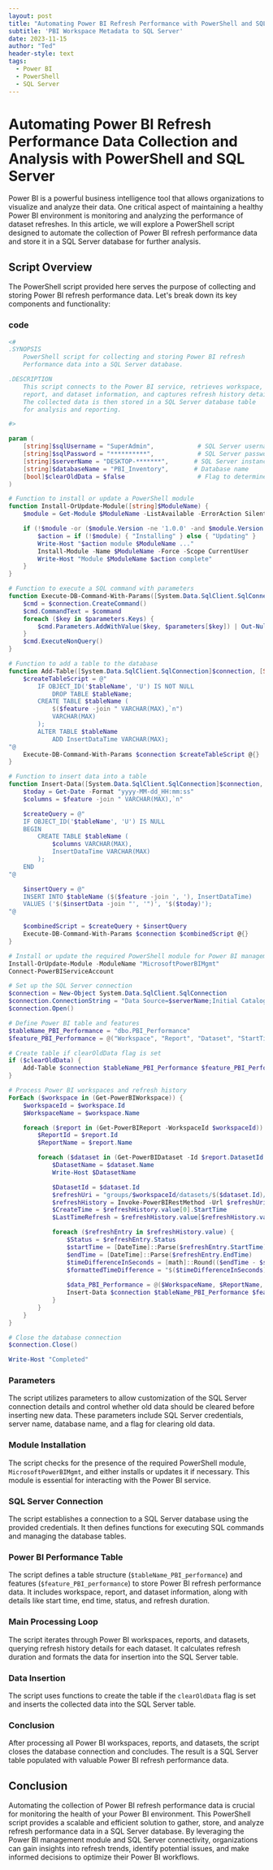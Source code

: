 ```yaml
---
layout: post
title: "Automating Power BI Refresh Performance with PowerShell and SQL Server"
subtitle: 'PBI Workspace Metadata to SQL Server'
date: 2023-11-15
author: "Ted"
header-style: text
tags:
  - Power BI
  - PowerShell
  - SQL Server
---
```



# Automating Power BI Refresh Performance Data Collection and Analysis with PowerShell and SQL Server

Power BI is a powerful business intelligence tool that allows organizations to visualize and analyze their data. One critical aspect of maintaining a healthy Power BI environment is monitoring and analyzing the performance of dataset refreshes. In this article, we will explore a PowerShell script designed to automate the collection of Power BI refresh performance data and store it in a SQL Server database for further analysis.

## Script Overview

The PowerShell script provided here serves the purpose of collecting and storing Power BI refresh performance data. Let's break down its key components and functionality:

### code

```powershell
<#
.SYNOPSIS
    PowerShell script for collecting and storing Power BI refresh 
    Performance data into a SQL Server database.

.DESCRIPTION
    This script connects to the Power BI service, retrieves workspace, 
    report, and dataset information, and captures refresh history details.
    The collected data is then stored in a SQL Server database table 
    for analysis and reporting.

#>

param (
    [string]$sqlUsername = "SuperAdmin",            # SQL Server username
    [string]$sqlPassword = "**********",            # SQL Server password
    [string]$serverName = "DESKTOP-*******",       # SQL Server instance name
    [string]$databaseName = "PBI_Inventory",       # Database name
    [bool]$clearOldData = $false                    # Flag to determine whether to clear old data
)

# Function to install or update a PowerShell module
function Install-OrUpdate-Module([string]$ModuleName) {
    $module = Get-Module $ModuleName -ListAvailable -ErrorAction SilentlyContinue

    if (!$module -or ($module.Version -ne '1.0.0' -and $module.Version -le '1.0.410')) {
        $action = if (!$module) { "Installing" } else { "Updating" }
        Write-Host "$action module $ModuleName ..."
        Install-Module -Name $ModuleName -Force -Scope CurrentUser
        Write-Host "Module $ModuleName $action complete"
    }
}

# Function to execute a SQL command with parameters
function Execute-DB-Command-With-Params([System.Data.SqlClient.SqlConnection]$connection, [String]$command, [Hashtable]$parameters) {
    $cmd = $connection.CreateCommand()
    $cmd.CommandText = $command
    foreach ($key in $parameters.Keys) {
        $cmd.Parameters.AddWithValue($key, $parameters[$key]) | Out-Null
    }
    $cmd.ExecuteNonQuery()
}

# Function to add a table to the database
function Add-Table([System.Data.SqlClient.SqlConnection]$connection, [String]$tableName, [String[]]$feature) {
    $createTableScript = @"
        IF OBJECT_ID('$tableName', 'U') IS NOT NULL
            DROP TABLE $tableName;
        CREATE TABLE $tableName (
            $($feature -join " VARCHAR(MAX),`n")
            VARCHAR(MAX)
        );
        ALTER TABLE $tableName
            ADD InsertDataTime VARCHAR(MAX);
"@
    Execute-DB-Command-With-Params $connection $createTableScript @{}
}

# Function to insert data into a table
function Insert-Data([System.Data.SqlClient.SqlConnection]$connection, [String]$tableName, [String[]]$feature, [String[]]$insertData) {
    $today = Get-Date -Format "yyyy-MM-dd_HH:mm:ss"
    $columns = $feature -join " VARCHAR(MAX),`n"

    $createQuery = @"
    IF OBJECT_ID('$tableName', 'U') IS NULL
    BEGIN
        CREATE TABLE $tableName (
            $columns VARCHAR(MAX),
            InsertDataTime VARCHAR(MAX)
        );
    END
"@

    $insertQuery = @"
    INSERT INTO $tableName ($($feature -join ', '), InsertDataTime)
    VALUES ('$($insertData -join "', '")', '$($today)');
"@

    $combinedScript = $createQuery + $insertQuery
    Execute-DB-Command-With-Params $connection $combinedScript @{}
}

# Install or update the required PowerShell module for Power BI management
Install-OrUpdate-Module -ModuleName "MicrosoftPowerBIMgmt"
Connect-PowerBIServiceAccount

# Set up the SQL Server connection
$connection = New-Object System.Data.SqlClient.SqlConnection
$connection.ConnectionString = "Data Source=$serverName;Initial Catalog=$databaseName;User Id=$sqlUsername;Password=$sqlPassword;"
$connection.Open()

# Define Power BI table and features
$tableName_PBI_Performance = "dbo.PBI_Performance"
$feature_PBI_Performance = @("Workspace", "Report", "Dataset", "StartTime", "EndTime", "Status", "WorkspaceId", "ReportId", "DatasetId", "CreationTime","LastTimeRefresh","RefreshCostTime")

# Create table if clearOldData flag is set
if ($clearOldData) {
    Add-Table $connection $tableName_PBI_Performance $feature_PBI_Performance
}

# Process Power BI workspaces and refresh history
ForEach ($workspace in (Get-PowerBIWorkspace)) {
    $workspaceId = $workspace.Id
    $WorkspaceName = $workspace.Name

    foreach ($report in (Get-PowerBIReport -WorkspaceId $workspaceId)) {
        $ReportId = $report.Id
        $ReportName = $report.Name

        foreach ($dataset in (Get-PowerBIDataset -Id $report.DatasetId -WorkspaceId $workspaceId)) {
            $DatasetName = $dataset.Name
            Write-Host $DatasetName

            $DatasetId = $dataset.Id
            $refreshUri = "groups/$workspaceId/datasets/$($dataset.Id)/refreshes"
            $refreshHistory = Invoke-PowerBIRestMethod -Url $refreshUri -Method Get | ConvertFrom-Json
            $CreateTime = $refreshHistory.value[0].StartTime
            $LastTimeRefresh = $refreshHistory.value[$refreshHistory.value.Length-1].EndTime

            foreach ($refreshEntry in $refreshHistory.value) {
                $Status = $refreshEntry.Status
                $startTime = [DateTime]::Parse($refreshEntry.StartTime)
                $endTime = [DateTime]::Parse($refreshEntry.EndTime)
                $timeDifferenceInSeconds = [math]::Round(($endTime - $startTime).TotalSeconds)
                $formattedTimeDifference = "$($timeDifferenceInSeconds)s"
                
                $data_PBI_Performance = @($WorkspaceName, $ReportName, $DatasetName, $refreshEntry.StartTime, $refreshEntry.EndTime, $Status, $workspaceId, $ReportId, $DatasetId, $CreateTime, $LastTimeRefresh, $formattedTimeDifference)
                Insert-Data $connection $tableName_PBI_Performance $feature_PBI_Performance $data_PBI_Performance
            }
        }
    }
}

# Close the database connection
$connection.Close()

Write-Host "Completed"
```

### Parameters

The script utilizes parameters to allow customization of the SQL Server connection details and control whether old data should be cleared before inserting new data. These parameters include SQL Server credentials, server name, database name, and a flag for clearing old data.

### Module Installation

The script checks for the presence of the required PowerShell module, `MicrosoftPowerBIMgmt`, and either installs or updates it if necessary. This module is essential for interacting with the Power BI service.

### SQL Server Connection

The script establishes a connection to a SQL Server database using the provided credentials. It then defines functions for executing SQL commands and managing the database tables.

### Power BI Performance Table

The script defines a table structure (`$tableName_PBI_performance`) and features (`$feature_PBI_performance`) to store Power BI refresh performance data. It includes workspace, report, and dataset information, along with details like start time, end time, status, and refresh duration.

### Main Processing Loop

The script iterates through Power BI workspaces, reports, and datasets, querying refresh history details for each dataset. It calculates refresh duration and formats the data for insertion into the SQL Server table.

### Data Insertion

The script uses functions to create the table if the `clearOldData` flag is set and inserts the collected data into the SQL Server table.

### Conclusion

After processing all Power BI workspaces, reports, and datasets, the script closes the database connection and concludes. The result is a SQL Server table populated with valuable Power BI refresh performance data.

## Conclusion

Automating the collection of Power BI refresh performance data is crucial for monitoring the health of your Power BI environment. This PowerShell script provides a scalable and efficient solution to gather, store, and analyze refresh performance data in a SQL Server database. By leveraging the Power BI management module and SQL Server connectivity, organizations can gain insights into refresh trends, identify potential issues, and make informed decisions to optimize their Power BI workflows.
